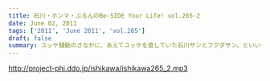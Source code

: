 ```yaml
---
title: 石川・ホンマ・ぶるんのBe-SIDE Your Life! vol.265-2
date: June 02, 2011
tags: ['2011', 'June 2011', 'vol.265']
draft: false
summary: ユッケ騒動のさなかに、あえてユッケを食していた石川サンとフクダサン。といいつつ、肉体改造のためニクを食べるのは現在はひかえているらしく、ガード下のヤキトリを物欲しげに眺めているのでした。NAMAE
---
```


http://project-phi.ddo.jp/ishikawa/ishikawa265_2.mp3
